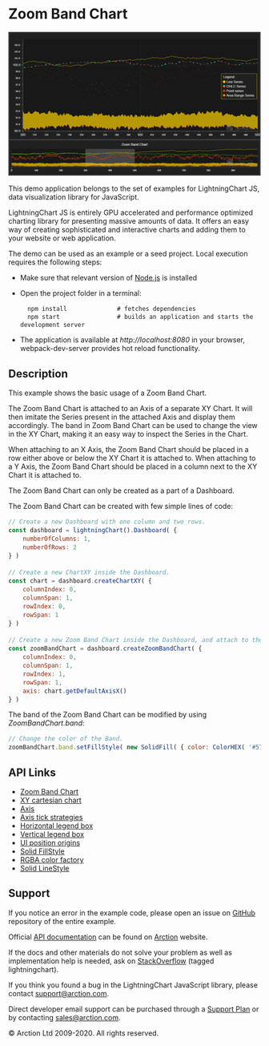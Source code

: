 # Zoom Band Chart

![Zoom Band Chart](zoomBandChart.png)

This demo application belongs to the set of examples for LightningChart JS, data visualization library for JavaScript.

LightningChart JS is entirely GPU accelerated and performance optimized charting library for presenting massive amounts of data. It offers an easy way of creating sophisticated and interactive charts and adding them to your website or web application.

The demo can be used as an example or a seed project. Local execution requires the following steps:

- Make sure that relevant version of [Node.js](https://nodejs.org/en/download/) is installed
- Open the project folder in a terminal:

        npm install              # fetches dependencies
        npm start                # builds an application and starts the development server

- The application is available at *http://localhost:8080* in your browser, webpack-dev-server provides hot reload functionality.


## Description

This example shows the basic usage of a Zoom Band Chart.

The Zoom Band Chart is attached to an Axis of a separate XY Chart. It will then imitate the Series present in the attached Axis and display them accordingly. The band in Zoom Band Chart can be used to change the view in the XY Chart, making it an easy way to inspect the Series in the Chart.

When attaching to an X Axis, the Zoom Band Chart should be placed in a row either above or below the XY Chart it is attached to.
When attaching to a Y Axis, the Zoom Band Chart should be placed in a column next to the XY Chart it is attached to.

The Zoom Band Chart can only be created as a part of a Dashboard.

The Zoom Band Chart can be created with few simple lines of code:

```javascript
// Create a new Dashboard with one column and two rows.
const dashboard = lightningChart().Dashboard( {
    numberOfColumns: 1,
    numberOfRows: 2
} )

// Create a new ChartXY inside the Dashboard.
const chart = dashboard.createChartXY( {
    columnIndex: 0,
    columnSpan: 1,
    rowIndex: 0,
    rowSpan: 1
} )

// Create a new Zoom Band Chart inside the Dashboard, and attach to the X Axis of the XY Chart created before.
const zoomBandChart = dashboard.createZoomBandChart( {
    columnIndex: 0,
    columnSpan: 1,
    rowIndex: 1,
    rowSpan: 1,
    axis: chart.getDefaultAxisX()
} )
```

The band of the Zoom Band Chart can be modified by using *ZoomBandChart.band*:

```javascript
// Change the color of the Band.
zoomBandChart.band.setFillStyle( new SolidFill( { color: ColorHEX( '#57a2' ) } ) )
```


## API Links

* [Zoom Band Chart]
* [XY cartesian chart]
* [Axis]
* [Axis tick strategies]
* [Horizontal legend box]
* [Vertical legend box]
* [UI position origins]
* [Solid FillStyle]
* [RGBA color factory]
* [Solid LineStyle]


## Support

If you notice an error in the example code, please open an issue on [GitHub][0] repository of the entire example.

Official [API documentation][1] can be found on [Arction][2] website.

If the docs and other materials do not solve your problem as well as implementation help is needed, ask on [StackOverflow][3] (tagged lightningchart).

If you think you found a bug in the LightningChart JavaScript library, please contact support@arction.com.

Direct developer email support can be purchased through a [Support Plan][4] or by contacting sales@arction.com.

[0]: https://github.com/Arction/
[1]: https://www.arction.com/lightningchart-js-api-documentation/
[2]: https://www.arction.com
[3]: https://stackoverflow.com/questions/tagged/lightningchart
[4]: https://www.arction.com/support-services/

© Arction Ltd 2009-2020. All rights reserved.


[Zoom Band Chart]: https://www.arction.com/lightningchart-js-api-documentation/v3.0.1/classes/zoombandchart.html
[XY cartesian chart]: https://www.arction.com/lightningchart-js-api-documentation/v3.0.1/classes/chartxy.html
[Axis]: https://www.arction.com/lightningchart-js-api-documentation/v3.0.1/classes/axis.html
[Axis tick strategies]: https://www.arction.com/lightningchart-js-api-documentation/v3.0.1/globals.html#axistickstrategies
[Horizontal legend box]: https://www.arction.com/lightningchart-js-api-documentation/v3.0.1/globals.html#legendboxbuilders.horizontallegendbox
[Vertical legend box]: https://www.arction.com/lightningchart-js-api-documentation/v3.0.1/globals.html#legendboxbuilders.verticallegendbox
[UI position origins]: https://www.arction.com/lightningchart-js-api-documentation/v3.0.1/globals.html#uiorigins
[Solid FillStyle]: https://www.arction.com/lightningchart-js-api-documentation/v3.0.1/classes/solidfill.html
[RGBA color factory]: https://www.arction.com/lightningchart-js-api-documentation/v3.0.1/globals.html#colorrgba
[Solid LineStyle]: https://www.arction.com/lightningchart-js-api-documentation/v3.0.1/classes/solidline.html

